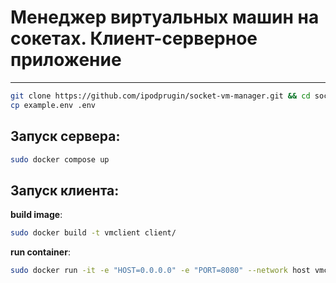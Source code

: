# Менеджер виртуальных машин на сокетах. Клиент-серверное приложение 

---

```bash
git clone https://github.com/ipodprugin/socket-vm-manager.git && cd socket-vm-manager
cp example.env .env
```

## Запуск сервера:

```bash
sudo docker compose up
```

## Запуск клиента:

**build image**:
```bash
sudo docker build -t vmclient client/
```

**run container**:
```bash
sudo docker run -it -e "HOST=0.0.0.0" -e "PORT=8080" --network host vmclient
```
